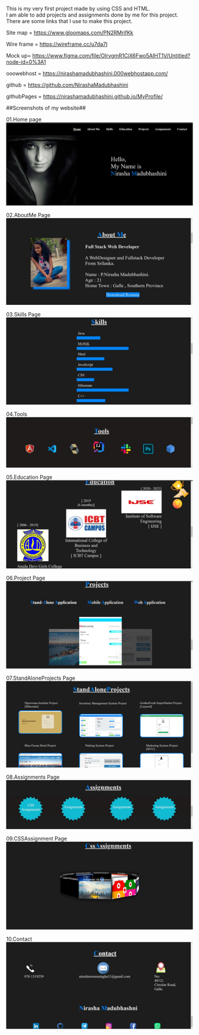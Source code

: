 
This is my very first project made by using CSS and HTML.<br>
I am able to add projects and assignments done by me for this project.<br>
There are some links that I use to make this project.

Site map = https://www.gloomaps.com/PN2RMrifKk

Wire frame = https://wireframe.cc/u7da7I

Mock up= https://www.figma.com/file/OlrvgmR1CiX6Fwo5AIHT1V/Untitled?node-id=0%3A1

ooowebhost = https://nirashamadubhashini.000webhostapp.com/

github = https://github.com/NirashaMadubhashini

githubPages = https://nirashamadubhashini.github.io/MyProfile/

##Screenshots of my website##


01.Home page
![screenshot](assets/pictures/index.png)

02.AboutMe Page
![screenshot](assets/pictures/aboutMe.jpeg)

03.Skills Page
![screenshot](assets/pictures/skills.jpeg)

04.Tools
![screenshot](assets/pictures/tools.jpeg)

05.Education Page
![screenshot](assets/pictures/education.jpeg)

06.Project Page
![screenshot](assets/pictures/projects.jpeg)

07.StandAloneProjects Page
![screenshot](assets/pictures/standAloneProjects.jpeg)

08.Assignments Page
![screenshot](assets/pictures/assignments.jpeg)

09.CSSAssignment Page
![screenshot](assets/pictures/cssAssignment.jpeg)

10.Contact
![screenshot](assets/pictures/contact.jpeg)

